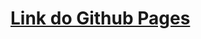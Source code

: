 # <a href="https://peterpoterek.github.io/goit-markup-hw-01/" target="_blank">Link do Github Pages</a>

